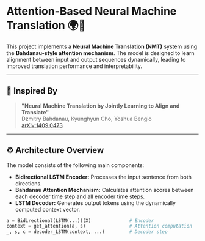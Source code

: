 # Attention-Based Neural Machine Translation 🌍🧠

This project implements a **Neural Machine Translation (NMT)** system using the **Bahdanau-style attention mechanism**. The model is designed to learn alignment between input and output sequences dynamically, leading to improved translation performance and interpretability.

---

## 📄 Inspired By

> **"Neural Machine Translation by Jointly Learning to Align and Translate"**  
> Dzmitry Bahdanau, Kyunghyun Cho, Yoshua Bengio  
> [arXiv:1409.0473](https://arxiv.org/abs/1409.0473)

---

## ⚙️ Architecture Overview

The model consists of the following main components:

- **Bidirectional LSTM Encoder:** Processes the input sentence from both directions.
- **Bahdanau Attention Mechanism:** Calculates attention scores between each decoder time step and all encoder time steps.
- **LSTM Decoder:** Generates output tokens using the dynamically computed context vector.

```python
a = Bidirectional(LSTM(...))(X)              # Encoder
context = get_attention(a, s)                # Attention computation
_, s, c = decoder_LSTM(context, ...)         # Decoder step
